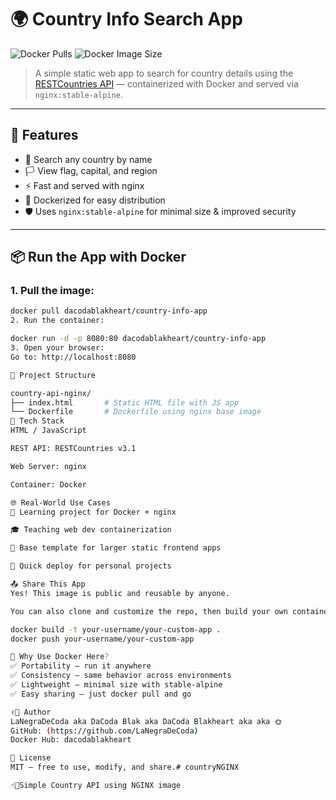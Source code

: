 # 🌍 Country Info Search App

![Docker Pulls](https://img.shields.io/docker/pulls/dacodablakheart/country-info-app)
![Docker Image Size](https://img.shields.io/docker/image-size/dacodablakheart/country-info-app/latest)


> A simple static web app to search for country details using the [RESTCountries API](https://restcountries.com) — containerized with Docker and served via `nginx:stable-alpine`.

---

## 🚀 Features

- 🔎 Search any country by name
- 🏳️ View flag, capital, and region
- ⚡ Fast and served with nginx
- 🐳 Dockerized for easy distribution
- 🛡️ Uses `nginx:stable-alpine` for minimal size & improved security

---

## 📦 Run the App with Docker

### 1. Pull the image:
```bash
docker pull dacodablakheart/country-info-app
2. Run the container:

docker run -d -p 8080:80 dacodablakheart/country-info-app
3. Open your browser:
Go to: http://localhost:8080

🔧 Project Structure

country-api-nginx/
├── index.html       # Static HTML file with JS app
└── Dockerfile       # Dockerfile using nginx base image
🧱 Tech Stack
HTML / JavaScript

REST API: RESTCountries v3.1

Web Server: nginx

Container: Docker

🌐 Real-World Use Cases
🧪 Learning project for Docker + nginx

🎓 Teaching web dev containerization

🔧 Base template for larger static frontend apps

🚀 Quick deploy for personal projects

📤 Share This App
Yes! This image is public and reusable by anyone.

You can also clone and customize the repo, then build your own container like this:

docker build -t your-username/your-custom-app .
docker push your-username/your-custom-app

🧠 Why Use Docker Here?
✅ Portability — run it anywhere
✅ Consistency — same behavior across environments
✅ Lightweight — minimal size with stable-alpine
✅ Easy sharing — just docker pull and go

✌🏽 Author
LaNegraDeCoda aka DaCoda Blak aka DaCoda Blakheart aka aka 🌞
GitHub: (https://github.com/LaNegraDeCoda)
Docker Hub: dacodablakheart 

📜 License
MIT — free to use, modify, and share.# countryNGINX

☝🏽Simple Country API using NGINX image 
